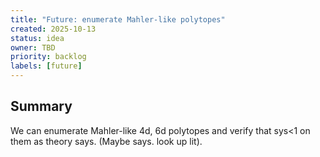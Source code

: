 ```yaml
---
title: "Future: enumerate Mahler-like polytopes"
created: 2025-10-13
status: idea
owner: TBD
priority: backlog
labels: [future]
---
```


## Summary

We can enumerate Mahler-like 4d, 6d polytopes and verify that sys<1 on them as theory says. (Maybe says. look up lit).
